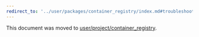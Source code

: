 ```yaml
---
redirect_to: '../user/packages/container_registry/index.md#troubleshooting-the-gitlab-container-registry'
---
```


This document was moved to [user/project/container_registry](../user/packages/container_registry/index.md#troubleshooting-the-gitlab-container-registry).
